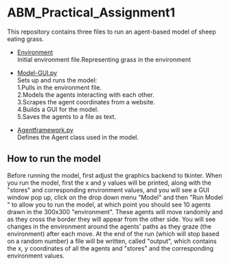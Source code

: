 # ABM_Practical_Assignment1
This repository contains three files to run an agent-based model of sheep eating grass.  
  
* [Environment]()  
Initial environment file.Representing grass in the environment  

* [Model-GUI.py](https://github.com/XitongD/ABM_Practical_Assignment1/blob/main/Model-GUI.py)  
Sets up and runs the model:  
1.Pulls in the environment file.  
2.Models the agents interacting with each other.  
3.Scrapes the agent coordinates from a website.  
4.Builds a GUI for the model.  
5.Saves the agents to a file as text.  

* [Agentframework.py]()  
Defines the Agent class used in the model.

##  How to run the model
Before running the model, first adjust the graphics backend to tkinter. When you run the model, first the x and y values will be printed, along with the "stores" and corresponding environment values, and you will see a GUI window pop up, click on the drop down menu "Model" and then "Run Model " to allow you to run the model, at which point you should see 10 agents drawn in the 300x300 "environment". These agents will move randomly and as they cross the border they will appear from the other side. You will see changes in the environment around the agents' paths as they graze (the environment) after each move. At the end of the run (which will stop based on a random number) a file will be written, called "output", which contains the x, y coordinates of all the agents and "stores" and the corresponding environment values.

